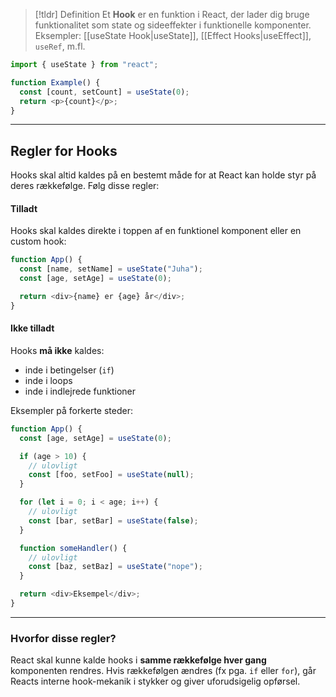 > [!tldr] Definition
> Et **Hook** er en funktion i React, der lader dig bruge funktionalitet som state og sideeffekter i funktionelle komponenter. Eksempler: [[useState Hook|useState]], [[Effect Hooks|useEffect]], `useRef`, m.fl.

```js
import { useState } from "react";

function Example() {
  const [count, setCount] = useState(0);
  return <p>{count}</p>;
}
```

---

## Regler for Hooks

Hooks skal altid kaldes på en bestemt måde for at React kan holde styr på deres rækkefølge. Følg disse regler:

#### Tilladt
Hooks skal kaldes direkte i toppen af en funktionel komponent eller en custom hook:
```js
function App() {
  const [name, setName] = useState("Juha");
  const [age, setAge] = useState(0);

  return <div>{name} er {age} år</div>;
}
```

#### Ikke tilladt
Hooks **må ikke** kaldes:
- inde i betingelser (`if`)
- inde i loops
- inde i indlejrede funktioner

Eksempler på forkerte steder:
```js
function App() {
  const [age, setAge] = useState(0);

  if (age > 10) {
    // ulovligt
    const [foo, setFoo] = useState(null);
  }

  for (let i = 0; i < age; i++) {
    // ulovligt
    const [bar, setBar] = useState(false);
  }

  function someHandler() {
    // ulovligt
    const [baz, setBaz] = useState("nope");
  }

  return <div>Eksempel</div>;
}
```


---

### Hvorfor disse regler?

React skal kunne kalde hooks i **samme rækkefølge hver gang** komponenten rendres. Hvis rækkefølgen ændres (fx pga. `if` eller `for`), går Reacts interne hook-mekanik i stykker og giver uforudsigelig opførsel.